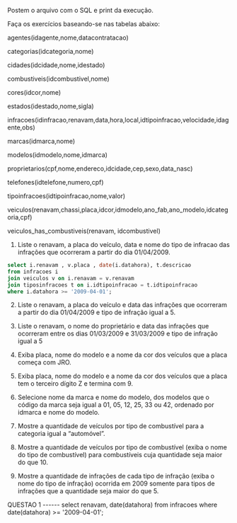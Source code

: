 Postem o arquivo com o SQL e print da execução.

Faça os exercícios baseando-se nas tabelas abaixo: 

 

agentes(idagente,nome,datacontratacao) 

categorias(idcategoria,nome) 

cidades(idcidade,nome,idestado) 

combustiveis(idcombustivel,nome) 

cores(idcor,nome) 

estados(idestado,nome,sigla) 

infracoes(idinfracao,renavam,data,hora,local,idtipoinfracao,velocidade,idagente,obs) 

marcas(idmarca,nome) 

modelos(idmodelo,nome,idmarca) 

proprietarios(cpf,nome,endereco,idcidade,cep,sexo,data_nasc) 

telefones(idtelefone,numero,cpf) 

tipoinfracoes(idtipoinfracao,nome,valor) 

veiculos(renavam,chassi,placa,idcor,idmodelo,ano_fab,ano_modelo,idcategoria,cpf) 

veiculos_has_combustiveis(renavam, idcombustivel) 

 

1) Liste o renavam, a placa do veículo, data e nome do tipo de infracao das infrações que ocorreram a partir do dia 01/04/2009. 

```sql
select i.renavam , v.placa , date(i.datahora), t.descricao
from infracoes i
join veiculos v on i.renavam = v.renavam
join tiposinfracoes t on i.idtipoinfracao = t.idtipoinfracao 
where i.datahora >= '2009-04-01';
```

2) Liste o renavam, a placa do veículo e data das infrações que ocorreram a partir do dia 01/04/2009 e tipo de infração igual a 5. 

 

3) Liste o renavam, o nome do proprietário e data das infrações que ocorreram entre os dias 01/03/2009 e 31/03/2009 e tipo de infração igual a 5 

 

4) Exiba placa, nome do modelo e a nome da cor dos veículos que a placa começa com JRO. 

 

5) Exiba placa, nome do modelo e a nome da cor dos veículos que a placa tem o terceiro dígito Z e termina com 9. 

 

6) Selecione nome da marca e nome do modelo, dos modelos que o código da marca seja igual a 01, 05, 12, 25, 33 ou 42, ordenado por idmarca e nome do modelo. 

 

7) Mostre a quantidade de veículos por tipo de combustível para a categoria igual a “automóvel”. 

 

8) Mostre a quantidade de veículos por tipo de combustível (exiba o nome do tipo de combustível) para combustíveis cuja quantidade seja maior do que 10. 

 

9) Mostre a quantidade de infrações de cada tipo de infração (exiba o nome do tipo de infração) ocorrida em 2009 somente para tipos de infrações que a quantidade seja maior do que 5. 

QUESTAO 1 ------
select renavam, date(datahora) from infracoes where date(datahora) >= '2009-04-01';
